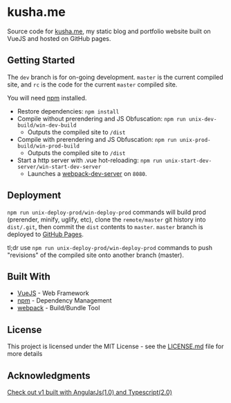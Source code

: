 # kusha.me

Source code for [kusha.me](https://kusha.me), my static blog and portfolio website built on VueJS and hosted on GitHub pages. 

## Getting Started 

The `dev` branch is for on-going development. `master` is the current compiled site, and `rc` is the code for the current `master` compiled site.

You will need [npm](https://www.npmjs.com/) installed. 
* Restore dependencies: `npm install` 
* Compile without prerendering and JS Obfuscation: `npm run unix-dev-build/win-dev-build`
    * Outputs the compiled site to `/dist`
* Compile with prerendering and JS Obfuscation: `npm run unix-prod-build/win-prod-build` 
    * Outputs the compiled site to `/dist`
* Start a http server with .vue hot-reloading: `npm run unix-start-dev-server/win-start-dev-server` 
    * Launches a [webpack-dev-server](https://github.com/webpack/webpack-dev-server) on `8080`. 

## Deployment

`npm run unix-deploy-prod/win-deploy-prod` commands will build prod (prerender, minify, uglify, etc), clone the `remote/master` git history into `dist/.git`, then commit the `dist` contents to `master`. `master` branch is deployed to [GitHub Pages](https://pages.github.com/).

tl;dr use `npm run unix-deploy-prod/win-deploy-prod` commands to push "revisions" of the compiled site onto another branch (master).

## Built With

* [VueJS](https://vuejs.org/) - Web Framework
* [npm](https://www.npmjs.com/) - Dependency Management
* [webpack](https://webpack.js.org/) - Build/Bundle Tool

## License

This project is licensed under the MIT License - see the [LICENSE.md](LICENSE.md) file for more details

## Acknowledgments

[Check out v1 built with AngularJs(1.0) and Typescript(2.0)](https://github.com/kushagharahi/kushagharahi.github.io/tree/AngularTS)
